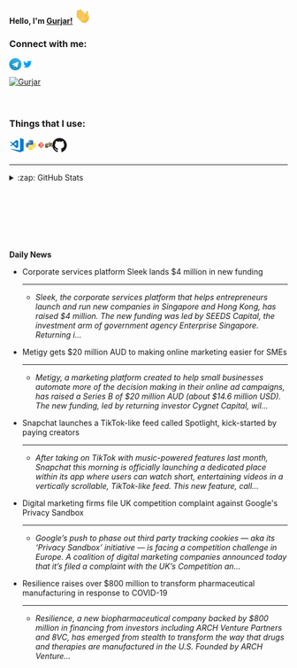 #### Hello, I'm [Gurjar!](https://GurjarKing.github.io) <img src="https://raw.githubusercontent.com/ABSphreak/ABSphreak/master/gifs/Hi.gif" width="30px"></h2>


### Connect with me:

[<img align="left" alt="Gurjar | Telegram" width="22px" src="https://raw.githubusercontent.com/github/explore/80688e429a7d4ef2fca1e82350fe8e3517d3494d/topics/telegram/telegram.png" />][Telegram]
[<img align="left" alt="Gurjar | Twitter" width="22px" src="https://raw.githubusercontent.com/github/explore/80688e429a7d4ef2fca1e82350fe8e3517d3494d/topics/twitter/twitter.png" />][Twitter]
<br >
<br >
<a href="https://github.com/GurjarKing"><img src="https://komarev.com/ghpvc/?username=GurjarKing" alt="Gurjar" /></a> <br />
<br />
<br />
<!-- <br >

![](https://visitor-badge.glitch.me/badge?page_id=GurjarKing)

<br /> -->

### Things that I use:

[<img align="left" alt="Visual Studio Code" width="26px" src="https://raw.githubusercontent.com/github/explore/80688e429a7d4ef2fca1e82350fe8e3517d3494d/topics/visual-studio-code/visual-studio-code.png" />][VSCode]
[<img align="left" alt="Python" width="26px" src="https://raw.githubusercontent.com/github/explore/80688e429a7d4ef2fca1e82350fe8e3517d3494d/topics/python/python.png" />][Python]
[<img align="left" alt="Git" width="26px" src="https://raw.githubusercontent.com/github/explore/80688e429a7d4ef2fca1e82350fe8e3517d3494d/topics/git/git.png" />][Git]
[<img align="left" alt="GitHub" width="26px" src="https://raw.githubusercontent.com/github/explore/78df643247d429f6cc873026c0622819ad797942/topics/github/github.png" />][Github]

<br />
<br />

---
<details>
  <summary>:zap: GitHub Stats</summary>

<img align="left" alt="Gurjar's Github Stats" src="https://github-readme-stats.vercel.app/api?username=GurjarKing&show_icons=true&hide_border=true&count_private=true&include_all_commit=true&theme=algolia" />

</details>

<!-- ### 🔔 My latest tweet
<a href="https://twitter.com/Gurjar_King43" target="_blank">
	<img src="https://github.com/GurjarKing/GurjarKing/raw/master/tweet.png" width="70%" align="center" alt="Click to view on Twitter" title="My latest tweet, as an image"/>
</a> -->
<br>

<pre>

</pre>

<!-- **Quote of the hour:**

{qoth}

~ {qoth_author}
<pre>

</pre> -->
<br>
<pre>


</pre>
<strong>Daily News</strong>
  
  - Corporate services platform Sleek lands $4 million in new funding
     <hr/>
     
      - *Sleek, the corporate services platform that helps entrepreneurs launch and run new companies in Singapore and Hong Kong, has raised $4 million. The new funding was led by SEEDS Capital, the investment arm of government agency Enterprise Singapore. Returning i…*
     
  - Metigy gets $20 million AUD to making online marketing easier for SMEs
      <hr/>
      
      - *Metigy, a marketing platform created to help small businesses automate more of the decision making in their online ad campaigns, has raised a Series B of $20 million AUD (about $14.6 million USD). The new funding, led by returning investor Cygnet Capital, wil…*
      
  - Snapchat launches a TikTok-like feed called Spotlight, kick-started by paying creators
      <hr/>
      
      - *After taking on TikTok with music-powered features last month, Snapchat this morning is officially launching a dedicated place within its app where users can watch short, entertaining videos in a vertically scrollable, TikTok-like feed. This new feature, call…*
      
  - Digital marketing firms file UK competition complaint against Google's Privacy Sandbox
      <hr/>
      
      - *Google’s push to phase out third party tracking cookies — aka its ‘Privacy Sandbox’ initiative — is facing a competition challenge in Europe. A coalition of digital marketing companies announced today that it’s filed a complaint with the UK’s Competition an…*
       
  - Resilience raises over $800 million to transform pharmaceutical manufacturing in response to COVID-19
      <hr/>
       
       - *Resilience, a new biopharmaceutical company backed by $800 million in financing from investors including ARCH Venture Partners and 8VC, has emerged from stealth to transform the way that drugs and therapies are manufactured in the U.S. Founded by ARCH Venture…*
      

<br />

[VSCode]: https://code.visualstudio.com/
[Python]: https://www.python.org/
[Git]: https://git-scm.com/
[Github]: https://github.com/
[Telegram]: https://t.me/Gurjar_King/
[Twitter]: https://twitter.com/Gurjar_King43/
